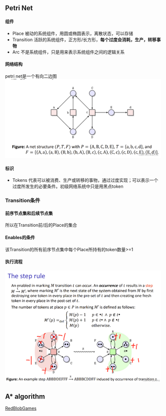 ## Petri Net

#### 组件
+ Place 被动的系统组件，用圆或椭圆表示，离散状态，可以存储
+ Transition 活跃的系统组件，正方形/长方形，**每个过度会消耗，生产，转移事物**
+ Arc 不是系统组件，只是用来表示系统组件之间的逻辑关系

#### 网络结构
petri net是一个有向二边图
![网络结构](./src/1.png)

#### 标识
+ Tokens 代表可以被消费、生产或转移的事物，通过过度实现；可以表示一个过度所发生的必要条件。初级网络系统中只是用黑点token

### Transition条件

#### 前序节点集和后续节点集
所以在Transition前/后的Place的集合

#### Enables的条件
该Transition的所有前序节点集中每个Place所持有的token数量>=1

#### 执行流程
![step rule](./src/2.png)


## A* algorithm
[RedBlobGames](https://www.redblobgames.com/pathfinding/a-star/introduction.html)